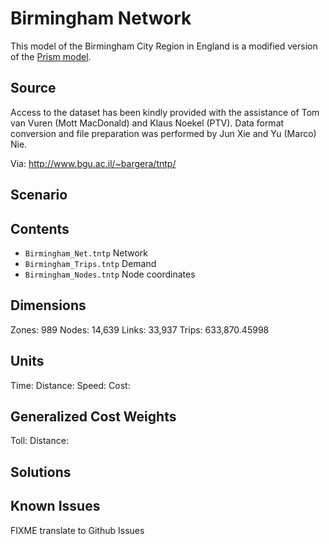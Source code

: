 # Birmingham Network

This model of the Birmingham City Region in England is a modified version of the [Prism model](http://www.prism-wm.com/).

## Source
Access to the dataset has been kindly provided with the assistance of Tom van Vuren (Mott MacDonald) and Klaus Noekel (PTV). Data format conversion and file preparation was performed by Jun Xie and Yu (Marco) Nie.

Via: http://www.bgu.ac.il/~bargera/tntp/

## Scenario


## Contents

 - `Birmingham_Net.tntp` Network  
 - `Birmingham_Trips.tntp` Demand  
 - `Birmingham_Nodes.tntp`  Node coordinates 

## Dimensions  
Zones: 989
Nodes: 14,639
Links: 33,937
Trips: 633,870.45998

## Units  
Time:
Distance: 
Speed: 
Cost: 

## Generalized Cost Weights
Toll: 
Distance: 

## Solutions

## Known Issues
FIXME translate to Github Issues
